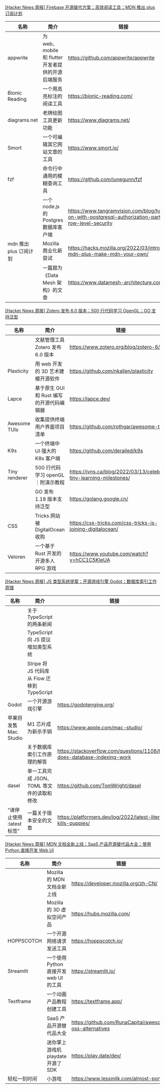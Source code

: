 [[Hacker News 周报] Firebase 开源替代方案；高效阅读工具；MDN 推出 plus 订阅计划](https://www.bilibili.com/video/BV19S4y127wz)
            <table>            <theader>
                <th>名称</th>
                <th>简介</th>
                <th>链接</th>
            </theader>            <tbody>                <tr>
                    <td>appwrite</td>
                    <td>为 web、mobile 和 flutter 开发者提供的开源后端服务</td>
                    <td>https://github.com/appwrite/appwrite</td>
                </tr>                <tr>
                    <td>Bionic Reading</td>
                    <td>一个用高亮标注的阅读工具</td>
                    <td>https://bionic-reading.com/</td>
                </tr>                <tr>
                    <td>diagrams.net</td>
                    <td>老牌绘图工具更新功能</td>
                    <td>https://www.diagrams.net/</td>
                </tr>                <tr>
                    <td>Smort</td>
                    <td>一个可编辑其它网站文章的工具</td>
                    <td>https://www.smort.io/</td>
                </tr>                <tr>
                    <td>fzf</td>
                    <td>命令行中通用的模糊查询工具</td>
                    <td>https://github.com/junegunn/fzf</td>
                </tr>                <tr>
                    <td></td>
                    <td>一个 node.js 的 Postgres 数据库客户端</td>
                    <td>https://www.tangramvision.com/blog/hands-on-with-postgresql-authorization-part-2-row-level-security</td>
                </tr>                <tr>
                    <td>mdn 推出 plus 订阅计划</td>
                    <td>Mozilla 商业化新尝试</td>
                    <td>https://hacks.mozilla.org/2022/03/introducing-mdn-plus-make-mdn-your-own/</td>
                </tr>                <tr>
                    <td></td>
                    <td>一篇题为《Data Mesh 架构》的文章</td>
                    <td>https://www.datamesh-architecture.com/</td>
                </tr>            </tbody>            </table>
[[Hacker News 周报] Zotero 发布 6.0 版本；500 行代码学习 OpenGL；GO 支持泛型](https://www.bilibili.com/video/BV1HU4y1d7da)
            <table>            <theader>
                <th>名称</th>
                <th>简介</th>
                <th>链接</th>
            </theader>            <tbody>                <tr>
                    <td></td>
                    <td>文献管理工具 Zotero 发布 6.0 版本</td>
                    <td>https://www.zotero.org/blog/zotero-6/</td>
                </tr>                <tr>
                    <td>Plasticity</td>
                    <td>用 web 开发的 3D 艺术建模开源软件</td>
                    <td>https://github.com/nkallen/plasticity</td>
                </tr>                <tr>
                    <td>Lapce</td>
                    <td>基于原生 GUI 和 Rust 编写的开源代码编辑器</td>
                    <td>https://lapce.dev/</td>
                </tr>                <tr>
                    <td>Awesome TUIs</td>
                    <td>收集提供终端用户界面项目清单</td>
                    <td>https://github.com/rothgar/awesome-tuis</td>
                </tr>                <tr>
                    <td>K9s</td>
                    <td>一个终端中 UI 强大的 K8s 客户端</td>
                    <td>https://github.com/derailed/k9s</td>
                </tr>                <tr>
                    <td>Tiny renderer</td>
                    <td>500 行代码学习 openGL｜附演示教程</td>
                    <td>https://jvns.ca/blog/2022/03/13/celebrate-tiny-learning-milestones/</td>
                </tr>                <tr>
                    <td></td>
                    <td>GO 发布 1.18 版本支持泛型</td>
                    <td>https://golang.google.cn/</td>
                </tr>                <tr>
                    <td>CSS</td>
                    <td>Tricks 网站被 DigitalOcean 收购</td>
                    <td>https://css-tricks.com/css-tricks-is-joining-digitalocean/</td>
                </tr>                <tr>
                    <td>Veloren</td>
                    <td>一个基于 Rust 开发的开源多人 RPG 游戏</td>
                    <td>https://www.youtube.com/watch?v=hCC1C5KIeUA</td>
                </tr>            </tbody>            </table>
[[Hacker News 周报]  JS 类型系统提案；开源游戏引擎 Godot；数据库索引工作原理](https://www.bilibili.com/video/BV1VS4y1D768)
            <table>            <theader>
                <th>名称</th>
                <th>简介</th>
                <th>链接</th>
            </theader>            <tbody>                <tr>
                    <td></td>
                    <td>关于 TypeScript 的两条新闻</td>
                    <td></td>
                </tr>                <tr>
                    <td></td>
                    <td>TypeScript 向 JS 提议增加类型系统</td>
                    <td></td>
                </tr>                <tr>
                    <td></td>
                    <td>Stripe 将 JS 代码库从 Flow 迁移到 TypeScript</td>
                    <td></td>
                </tr>                <tr>
                    <td>Godot</td>
                    <td>一个开源游戏引擎</td>
                    <td>https://godotengine.org/</td>
                </tr>                <tr>
                    <td>苹果将发售 Mac Studio</td>
                    <td>M1 芯片成为新杀手锏</td>
                    <td>https://www.apple.com/mac-studio/</td>
                </tr>                <tr>
                    <td></td>
                    <td>关于数据库索引工作原理的解答</td>
                    <td>https://stackoverflow.com/questions/1108/how-does-database-indexing-work</td>
                </tr>                <tr>
                    <td>dasel</td>
                    <td>单一工具完成 JSON、TOML 等文件的读取和修改</td>
                    <td>https://github.com/TomWright/dasel</td>
                </tr>                <tr>
                    <td>“请停止使用 :latest 标签”</td>
                    <td>一篇关于版本安全的文章</td>
                    <td>https://platformers.dev/log/2022/latest-literally-kills-puppies/</td>
                </tr>            </tbody>            </table>
[[Hacker News 周报]  MDN 文档全新上线；SaaS 产品开源替代品大全；使用 Python 直接开发 Web UI](https://www.bilibili.com/video/BV1Y34y1b7cJ)
            <table>            <theader>
                <th>名称</th>
                <th>简介</th>
                <th>链接</th>
            </theader>            <tbody>                <tr>
                    <td></td>
                    <td>Mozilla 的 MDN 文档全新上线</td>
                    <td>https://developer.mozilla.org/zh-CN/</td>
                </tr>                <tr>
                    <td></td>
                    <td>Mozilla 的 3D 虚拟空间产品</td>
                    <td>https://hubs.mozilla.com/</td>
                </tr>                <tr>
                    <td>HOPPSCOTCH</td>
                    <td>一个开源网络请求发送工具</td>
                    <td>https://hoppscotch.io/</td>
                </tr>                <tr>
                    <td>Streamlit</td>
                    <td>一个使用 Python 直接开发 web UI 的工具</td>
                    <td>https://streamlit.io/</td>
                </tr>                <tr>
                    <td>Textframe</td>
                    <td>一个动画产品教程创建工具</td>
                    <td>https://textframe.app/</td>
                </tr>                <tr>
                    <td></td>
                    <td>SaaS 产品开源替代品大全</td>
                    <td>https://github.com/RunaCapital/awesome-oss-alternatives</td>
                </tr>                <tr>
                    <td></td>
                    <td>迷你掌上游戏机 playdate 开源了 SDK</td>
                    <td>https://play.date/dev/</td>
                </tr>                <tr>
                    <td>轻松一刻时间</td>
                    <td>小游戏</td>
                    <td>https://www.lessmilk.com/almost-pong/</td>
                </tr>            </tbody>            </table>